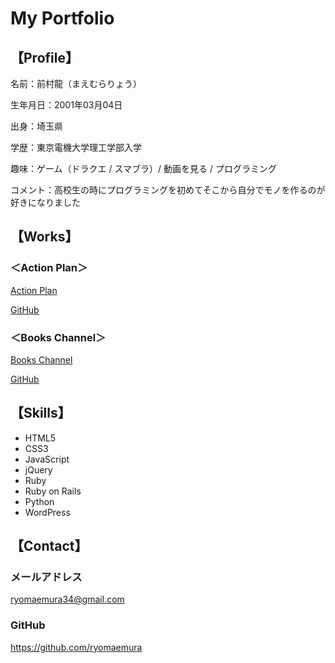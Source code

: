 # My Portfolio

## 【Profile】
名前：前村龍（まえむらりょう）

生年月日：2001年03月04日

出身：埼玉県

学歴：東京電機大学理工学部入学

趣味：ゲーム（ドラクエ / スマブラ）/ 動画を見る / プログラミング

コメント：高校生の時にプログラミングを初めてそこから自分でモノを作るのが好きになりました

## 【Works】
### ＜Action Plan＞
[Action Plan](http://action-plans.herokuapp.com/)

[GitHub](https://github.com/ryomaemura/action-plan)
### ＜Books Channel＞
[Books Channel](http://books-channel.herokuapp.com/)

[GitHub](https://github.com/ryomaemura/books-channel)

## 【Skills】
- HTML5
- CSS3
- JavaScript
- jQuery
- Ruby
- Ruby on Rails
- Python
- WordPress

## 【Contact】
### メールアドレス
ryomaemura34@gmail.com
### GitHub
https://github.com/ryomaemura
